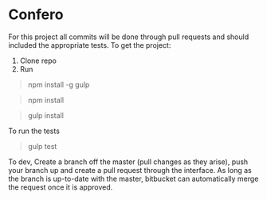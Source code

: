 # Confero

For this project all commits will be done through pull requests and should included the appropriate tests. To get the project:

1. Clone repo
2. Run 

> npm install -g gulp

> npm install

> gulp install

To run the tests
> gulp test

To dev,
Create a branch off the master (pull changes as they arise), push your branch up and create a pull request through the interface. As long as the branch is up-to-date with the master, bitbucket can automatically merge the request once it is approved.